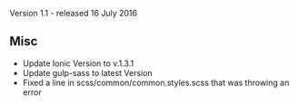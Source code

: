 Version 1.1 - released 16 July 2016

## Misc
- Update Ionic Version to v.1.3.1
- Update gulp-sass to latest Version
- Fixed a line in scss/common/common.styles.scss that was throwing an error
